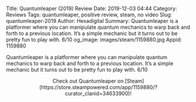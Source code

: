Title: Quantumleaper (2019) Review
Date: 2019-12-03 04:44
Category: Reviews
Tags: quantumleaper, positive review, steam, no video
Slug: quantumleaper-2019
Author: Hexadigital
Summary: Quantumleaper is a platformer where you can manipulate quantum mechanics to warp back and forth to a previous location. It’s a simple mechanic but it turns out to be pretty fun to play with. 6/10
og_image: images/steam/1159880.jpg
Appid: 1159880

Quantumleaper is a platformer where you can manipulate quantum mechanics to warp back and forth to a previous location. It’s a simple mechanic but it turns out to be pretty fun to play with. 6/10

<center>Check out Quantumleaper on [Steam](https://store.steampowered.com/app/1159880/?curator_clanid=34633900)!</center>